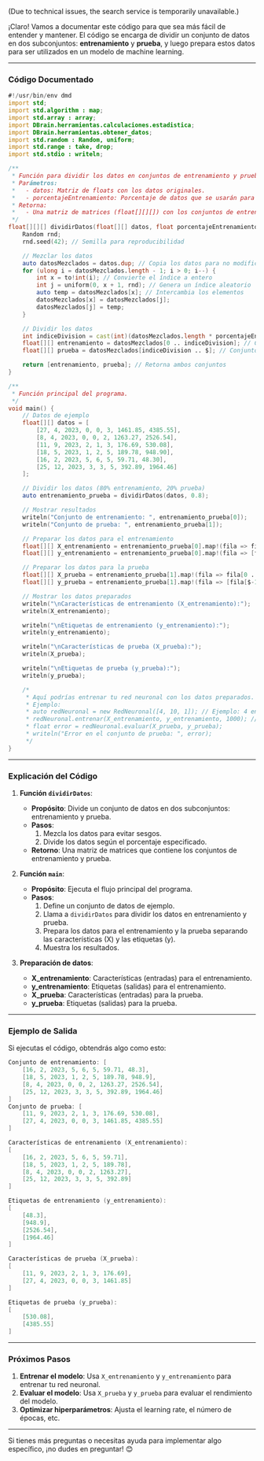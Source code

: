 (Due to technical issues, the search service is temporarily unavailable.)

¡Claro! Vamos a documentar este código para que sea más fácil de entender y mantener. El código se encarga de dividir un conjunto de datos en dos subconjuntos: **entrenamiento** y **prueba**, y luego prepara estos datos para ser utilizados en un modelo de machine learning.

---

### **Código Documentado**

```d
#!/usr/bin/env dmd
import std;
import std.algorithm : map;
import std.array : array;
import DBrain.herramientas.calculaciones.estadistica;
import DBrain.herramientas.obtener_datos;
import std.random : Random, uniform;
import std.range : take, drop;
import std.stdio : writeln;

/**
 * Función para dividir los datos en conjuntos de entrenamiento y prueba.
 * Parámetros:
 *   - datos: Matriz de floats con los datos originales.
 *   - porcentajeEntrenamiento: Porcentaje de datos que se usarán para entrenamiento (por ejemplo, 0.8 para 80%).
 * Retorna:
 *   - Una matriz de matrices (float[][][]) con los conjuntos de entrenamiento y prueba.
 */
float[][][] dividirDatos(float[][] datos, float porcentajeEntrenamiento) {
    Random rnd;
    rnd.seed(42); // Semilla para reproducibilidad

    // Mezclar los datos
    auto datosMezclados = datos.dup; // Copia los datos para no modificar el original
    for (ulong i = datosMezclados.length - 1; i > 0; i--) {
        int x = to!int(i); // Convierte el índice a entero
        int j = uniform(0, x + 1, rnd); // Genera un índice aleatorio
        auto temp = datosMezclados[x]; // Intercambia los elementos
        datosMezclados[x] = datosMezclados[j];
        datosMezclados[j] = temp;
    }

    // Dividir los datos
    int indiceDivision = cast(int)(datosMezclados.length * porcentajeEntrenamiento); // Índice de división
    float[][] entrenamiento = datosMezclados[0 .. indiceDivision]; // Conjunto de entrenamiento
    float[][] prueba = datosMezclados[indiceDivision .. $]; // Conjunto de prueba

    return [entrenamiento, prueba]; // Retorna ambos conjuntos
}

/**
 * Función principal del programa.
 */
void main() {
    // Datos de ejemplo
    float[][] datos = [
        [27, 4, 2023, 0, 0, 3, 1461.85, 4385.55],
        [8, 4, 2023, 0, 0, 2, 1263.27, 2526.54],
        [11, 9, 2023, 2, 1, 3, 176.69, 530.08],
        [18, 5, 2023, 1, 2, 5, 189.78, 948.90],
        [16, 2, 2023, 5, 6, 5, 59.71, 48.30],
        [25, 12, 2023, 3, 3, 5, 392.89, 1964.46]
    ];

    // Dividir los datos (80% entrenamiento, 20% prueba)
    auto entrenamiento_prueba = dividirDatos(datos, 0.8);

    // Mostrar resultados
    writeln("Conjunto de entrenamiento: ", entrenamiento_prueba[0]);
    writeln("Conjunto de prueba: ", entrenamiento_prueba[1]);

    // Preparar los datos para el entrenamiento
    float[][] X_entrenamiento = entrenamiento_prueba[0].map!(fila => fila[0 .. $-1]).array; // Características (entradas)
    float[][] y_entrenamiento = entrenamiento_prueba[0].map!(fila => [fila[$-1]]).array; // Etiquetas (salidas)

    // Preparar los datos para la prueba
    float[][] X_prueba = entrenamiento_prueba[1].map!(fila => fila[0 .. $-1]).array; // Características (entradas)
    float[][] y_prueba = entrenamiento_prueba[1].map!(fila => [fila[$-1]]).array; // Etiquetas (salidas)

    // Mostrar los datos preparados
    writeln("\nCaracterísticas de entrenamiento (X_entrenamiento):");
    writeln(X_entrenamiento);

    writeln("\nEtiquetas de entrenamiento (y_entrenamiento):");
    writeln(y_entrenamiento);

    writeln("\nCaracterísticas de prueba (X_prueba):");
    writeln(X_prueba);

    writeln("\nEtiquetas de prueba (y_prueba):");
    writeln(y_prueba);

    /*
     * Aquí podrías entrenar tu red neuronal con los datos preparados.
     * Ejemplo:
     * auto redNeuronal = new RedNeuronal([4, 10, 1]); // Ejemplo: 4 entradas, 10 neuronas ocultas, 1 salida
     * redNeuronal.entrenar(X_entrenamiento, y_entrenamiento, 1000); // 1000 épocas
     * float error = redNeuronal.evaluar(X_prueba, y_prueba);
     * writeln("Error en el conjunto de prueba: ", error);
     */
}
```

---

### **Explicación del Código**

1. **Función `dividirDatos`**:
   - **Propósito**: Divide un conjunto de datos en dos subconjuntos: entrenamiento y prueba.
   - **Pasos**:
     1. Mezcla los datos para evitar sesgos.
     2. Divide los datos según el porcentaje especificado.
   - **Retorno**: Una matriz de matrices que contiene los conjuntos de entrenamiento y prueba.

2. **Función `main`**:
   - **Propósito**: Ejecuta el flujo principal del programa.
   - **Pasos**:
     1. Define un conjunto de datos de ejemplo.
     2. Llama a `dividirDatos` para dividir los datos en entrenamiento y prueba.
     3. Prepara los datos para el entrenamiento y la prueba separando las características (X) y las etiquetas (y).
     4. Muestra los resultados.

3. **Preparación de datos**:
   - **X_entrenamiento**: Características (entradas) para el entrenamiento.
   - **y_entrenamiento**: Etiquetas (salidas) para el entrenamiento.
   - **X_prueba**: Características (entradas) para la prueba.
   - **y_prueba**: Etiquetas (salidas) para la prueba.

---

### **Ejemplo de Salida**
Si ejecutas el código, obtendrás algo como esto:

```d
Conjunto de entrenamiento: [
    [16, 2, 2023, 5, 6, 5, 59.71, 48.3],
    [18, 5, 2023, 1, 2, 5, 189.78, 948.9],
    [8, 4, 2023, 0, 0, 2, 1263.27, 2526.54],
    [25, 12, 2023, 3, 3, 5, 392.89, 1964.46]
]
Conjunto de prueba: [
    [11, 9, 2023, 2, 1, 3, 176.69, 530.08],
    [27, 4, 2023, 0, 0, 3, 1461.85, 4385.55]
]

Características de entrenamiento (X_entrenamiento):
[
    [16, 2, 2023, 5, 6, 5, 59.71],
    [18, 5, 2023, 1, 2, 5, 189.78],
    [8, 4, 2023, 0, 0, 2, 1263.27],
    [25, 12, 2023, 3, 3, 5, 392.89]
]

Etiquetas de entrenamiento (y_entrenamiento):
[
    [48.3],
    [948.9],
    [2526.54],
    [1964.46]
]

Características de prueba (X_prueba):
[
    [11, 9, 2023, 2, 1, 3, 176.69],
    [27, 4, 2023, 0, 0, 3, 1461.85]
]

Etiquetas de prueba (y_prueba):
[
    [530.08],
    [4385.55]
]
```

---

### **Próximos Pasos**
1. **Entrenar el modelo**: Usa `X_entrenamiento` y `y_entrenamiento` para entrenar tu red neuronal.
2. **Evaluar el modelo**: Usa `X_prueba` y `y_prueba` para evaluar el rendimiento del modelo.
3. **Optimizar hiperparámetros**: Ajusta el learning rate, el número de épocas, etc.

---

Si tienes más preguntas o necesitas ayuda para implementar algo específico, ¡no dudes en preguntar! 😊
